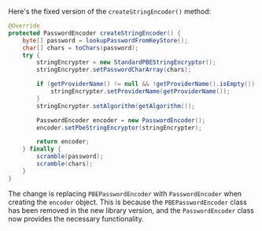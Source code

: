Here's the fixed version of the `createStringEncoder()` method:

```java
@Override
protected PasswordEncoder createStringEncoder() {
    byte[] password = lookupPasswordFromKeyStore();
    char[] chars = toChars(password);
    try {
        stringEncrypter = new StandardPBEStringEncryptor();
        stringEncrypter.setPasswordCharArray(chars);

        if (getProviderName() != null && !getProviderName().isEmpty()) {
            stringEncrypter.setProviderName(getProviderName());
        }
        stringEncrypter.setAlgorithm(getAlgorithm());

        PasswordEncoder encoder = new PasswordEncoder();
        encoder.setPbeStringEncryptor(stringEncrypter);

        return encoder;
    } finally {
        scramble(password);
        scramble(chars);
    }
}
```

The change is replacing `PBEPasswordEncoder` with `PasswordEncoder` when creating the `encoder` object. This is because the `PBEPasswordEncoder` class has been removed in the new library version, and the `PasswordEncoder` class now provides the necessary functionality.